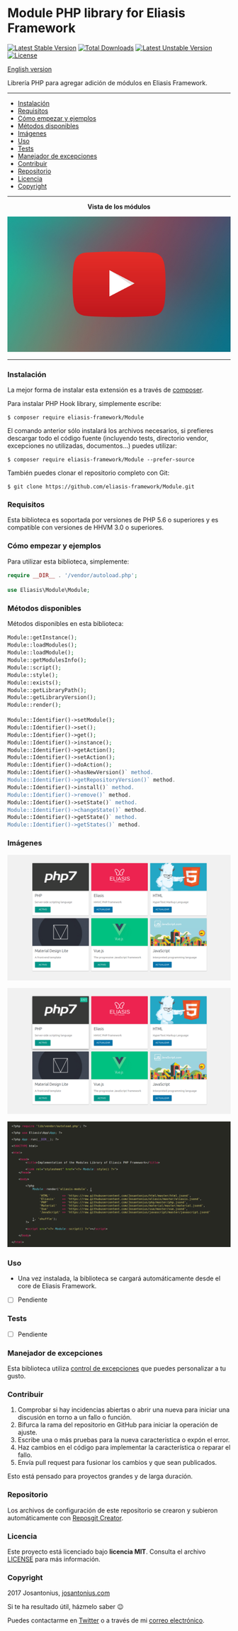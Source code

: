 # Module PHP library for Eliasis Framework

[![Latest Stable Version](https://poser.pugx.org/eliasis-framework/module/v/stable)](https://packagist.org/packages/eliasis-framework/module) [![Total Downloads](https://poser.pugx.org/eliasis-framework/module/downloads)](https://packagist.org/packages/eliasis-framework/module) [![Latest Unstable Version](https://poser.pugx.org/eliasis-framework/module/v/unstable)](https://packagist.org/packages/eliasis-framework/module) [![License](https://poser.pugx.org/eliasis-framework/module/license)](https://packagist.org/packages/eliasis-framework/module)

[English version](README.md)

Librería PHP para agregar adición de módulos en Eliasis Framework.

---

- [Instalación](#instalación)
- [Requisitos](#requisitos)
- [Cómo empezar y ejemplos](#cómo-empezar-y-ejemplos)
- [Métodos disponibles](#métodos-disponibles)
- [Imágenes](#imagenes)
- [Uso](#uso)
- [Tests](#tests)
- [Manejador de excepciones](#manejador-de-excepciones)
- [Contribuir](#contribuir)
- [Repositorio](#repositorio)
- [Licencia](#licencia)
- [Copyright](#copyright)

---

<p align="center"><strong>Vista de los módulos</strong></p>

<p align="center">
  <a href="https://youtu.be/EJi_TXa28Mc" title="Echa un vistazo al código">
  	<img src="https://raw.githubusercontent.com/Josantonius/PHP-Algorithm/master/resources/youtube-thumbnail.jpg">
  </a>
</p>

---

### Instalación 

La mejor forma de instalar esta extensión es a través de [composer](http://getcomposer.org/download/).

Para instalar PHP Hook library, simplemente escribe:

    $ composer require eliasis-framework/Module

El comando anterior sólo instalará los archivos necesarios, si prefieres descargar todo el código fuente (incluyendo tests, directorio vendor, excepciones no utilizadas, documentos...) puedes utilizar:

    $ composer require eliasis-framework/Module --prefer-source

También puedes clonar el repositorio completo con Git:

	$ git clone https://github.com/eliasis-framework/Module.git

### Requisitos

Esta biblioteca es soportada por versiones de PHP 5.6 o superiores y es compatible con versiones de HHVM 3.0 o superiores.

### Cómo empezar y ejemplos

Para utilizar esta biblioteca, simplemente:

```php
require __DIR__ . '/vendor/autoload.php';

use Eliasis\Module\Module;
```

### Métodos disponibles

Métodos disponibles en esta biblioteca:

```php
Module::getInstance();
Module::loadModules();
Module::loadModule();
Module::getModulesInfo();
Module::script();
Module::style();
Module::exists();
Module::getLibraryPath();
Module::getLibraryVersion();
Module::render();

Module::Identifier()->setModule();
Module::Identifier()->set();
Module::Identifier()->get();
Module::Identifier()->instance();
Module::Identifier()->getAction();
Module::Identifier()->setAction();
Module::Identifier()->doAction();
Module::Identifier()->hasNewVersion()` method.
Module::Identifier()->getRepositoryVersion()` method.
Module::Identifier()->install()` method.
Module::Identifier()->remove()` method.
Module::Identifier()->setState()` method.
Module::Identifier()->changeState()` method.
Module::Identifier()->getState()` method.
Module::Identifier()->getStates()` method.
```

### Imágenes

![image](resources/eliasis-module-1.png)

![image](resources/eliasis-module-2.png)

![image](resources/eliasis-module-3.png)

### Uso

- Una vez instalada, la biblioteca se cargará automáticamente desde el core de Eliasis Framework.

- [ ] Pendiente

### Tests 

- [ ] Pendiente

### Manejador de excepciones

Esta biblioteca utiliza [control de excepciones](src/Exception) que puedes personalizar a tu gusto.
### Contribuir
1. Comprobar si hay incidencias abiertas o abrir una nueva para iniciar una discusión en torno a un fallo o función.
1. Bifurca la rama del repositorio en GitHub para iniciar la operación de ajuste.
1. Escribe una o más pruebas para la nueva característica o expón el error.
1. Haz cambios en el código para implementar la característica o reparar el fallo.
1. Envía pull request para fusionar los cambios y que sean publicados.

Esto está pensado para proyectos grandes y de larga duración.

### Repositorio

Los archivos de configuración de este repositorio se crearon y subieron automáticamente con [Reposgit Creator](https://github.com/Josantonius/BASH-Reposgit).

### Licencia

Este proyecto está licenciado bajo **licencia MIT**. Consulta el archivo [LICENSE](LICENSE) para más información.

### Copyright

2017 Josantonius, [josantonius.com](https://josantonius.com/)

Si te ha resultado útil, házmelo saber :wink:

Puedes contactarme en [Twitter](https://twitter.com/Josantonius) o a través de mi [correo electrónico](mailto:hello@josantonius.com).